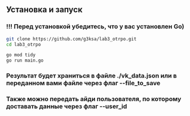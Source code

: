## Установка и запуск

### !!! Перед установкой убедитесь, что у вас установлен Go)

```bash
git clone https://github.com/g3ksa/lab3_otrpo.git
cd lab3_otrpo

go mod tidy
go run main.go
```

### Результат будет храниться в файле ./vk_data.json или в переданном вами файле через флаг --file_to_save
### Также можно передать айди пользователя, по которому доставать данные через флаг --user_id
